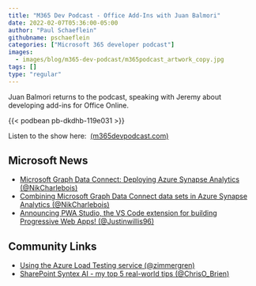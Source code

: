 ```yaml
---
title: "M365 Dev Podcast - Office Add-Ins with Juan Balmori"
date: 2022-02-07T05:36:00-05:00
author: "Paul Schaeflein"
githubname: pschaeflein
categories: ["Microsoft 365 developer podcast"]
images:
  - images/blog/m365-dev-podcast/m365podcast_artwork_copy.jpg
tags: []
type: "regular"
---
```


Juan Balmori returns to the podcast, speaking with Jeremy about developing add-ins for Office Online.

{{< podbean pb-dkdhb-119e031 >}}

Listen to the show here:  [(m365devpodcast.com)](https://www.m365devpodcast.com/e/office-add-ins-with-juan-balmori/)

## Microsoft News

*   [Microsoft Graph Data Connect: Deploying Azure Synapse Analytics (@NikCharlebois)](https://devblogs.microsoft.com/microsoft365dev/microsoft-graph-data-connect-deploying-azure-synapse-analytics/?WT.mc_id=M365-MVP-4025164)
*   [Combining Microsoft Graph Data Connect data sets in Azure Synapse Analytics (@NikCharlebois)](https://devblogs.microsoft.com/microsoft365dev/combining-microsoft-graph-data-connect-data-sets-in-azure-synapse-analytics/?WT.mc_id=M365-MVP-4025164)
*   [Announcing PWA Studio, the VS Code extension for building Progressive Web Apps! (@Justinwillis96)](https://blog.pwabuilder.com/posts/announcing-pwa-studio-the-vs-code-extension-for-building-progressive-web-apps!/?WT.mc_id=M365-MVP-4025164)

## Community Links


*   [Using the Azure Load Testing service (@zimmergren)](https://zimmergren.net/using-the-azure-load-testing-service/)
*   [SharePoint Syntex AI - my top 5 real-world tips (@ChrisO\_Brien)](https://www.sharepointnutsandbolts.com/2022/02/SharePoint-Syntex-AI-top-5-tips.html)
